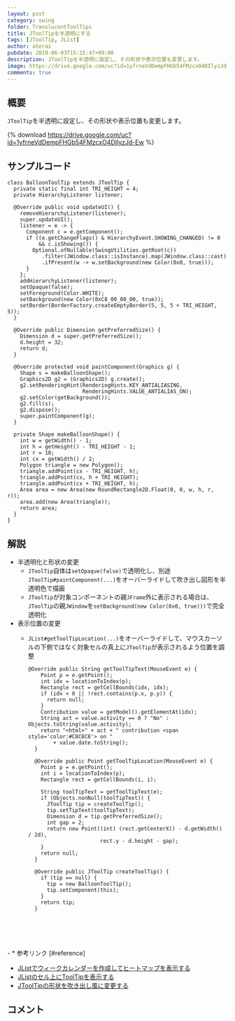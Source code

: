 ```yaml
---
layout: post
category: swing
folder: TranslucentToolTips
title: JToolTipを半透明にする
tags: [JToolTip, JList]
author: aterai
pubdate: 2019-06-03T15:15:47+09:00
description: JToolTipを半透明に設定し、その形状や表示位置も変更します。
image: https://drive.google.com/uc?id=1yfrneVdDempFHGb54FMzcxO4DIlyzJd-Ew
comments: true
---
```

## 概要
`JToolTip`を半透明に設定し、その形状や表示位置も変更します。

{% download https://drive.google.com/uc?id=1yfrneVdDempFHGb54FMzcxO4DIlyzJd-Ew %}

## サンプルコード
<pre class="prettyprint"><code>class BalloonToolTip extends JToolTip {
  private static final int TRI_HEIGHT = 4;
  private HierarchyListener listener;

  @Override public void updateUI() {
    removeHierarchyListener(listener);
    super.updateUI();
    listener = e -&gt; {
      Component c = e.getComponent();
      if ((e.getChangeFlags() &amp; HierarchyEvent.SHOWING_CHANGED) != 0
          &amp;&amp; c.isShowing()) {
        Optional.ofNullable(SwingUtilities.getRoot(c))
           .filter(JWindow.class::isInstance).map(JWindow.class::cast)
           .ifPresent(w -&gt; w.setBackground(new Color(0x0, true)));
      }
    };
    addHierarchyListener(listener);
    setOpaque(false);
    setForeground(Color.WHITE);
    setBackground(new Color(0xC8_00_00_00, true));
    setBorder(BorderFactory.createEmptyBorder(5, 5, 5 + TRI_HEIGHT, 5));
  }

  @Override public Dimension getPreferredSize() {
    Dimension d = super.getPreferredSize();
    d.height = 32;
    return d;
  }

  @Override protected void paintComponent(Graphics g) {
    Shape s = makeBalloonShape();
    Graphics2D g2 = (Graphics2D) g.create();
    g2.setRenderingHint(RenderingHints.KEY_ANTIALIASING,
                        RenderingHints.VALUE_ANTIALIAS_ON);
    g2.setColor(getBackground());
    g2.fill(s);
    g2.dispose();
    super.paintComponent(g);
  }

  private Shape makeBalloonShape() {
    int w = getWidth() - 1;
    int h = getHeight() - TRI_HEIGHT - 1;
    int r = 10;
    int cx = getWidth() / 2;
    Polygon triangle = new Polygon();
    triangle.addPoint(cx - TRI_HEIGHT, h);
    triangle.addPoint(cx, h + TRI_HEIGHT);
    triangle.addPoint(cx + TRI_HEIGHT, h);
    Area area = new Area(new RoundRectangle2D.Float(0, 0, w, h, r, r));
    area.add(new Area(triangle));
    return area;
  }
}
</code></pre>

## 解説
- 半透明化と形状の変更
    - `JToolTip`自体は`setOpaque(false)`で透明化し、別途`JToolTip#paintComponent(...)`をオーバーライドして吹き出し図形を半透明色で描画
    - `JToolTip`が対象コンポーネントの親`JFrame`外に表示される場合は、`JToolTip`の親`JWindow`を`setBackground(new Color(0x0, true)))`で完全透明化
- 表示位置の変更
    - `JList#getToolTipLocation(...)`をオーバーライドして、マウスカーソルの下側ではなく対象セルの真上に`JToolTip`が表示されるよう位置を調整
        
        <pre class="prettyprint"><code>@Override public String getToolTipText(MouseEvent e) {
          Point p = e.getPoint();
          int idx = locationToIndex(p);
          Rectangle rect = getCellBounds(idx, idx);
          if (idx &lt; 0 || !rect.contains(p.x, p.y)) {
            return null;
          }
          Contribution value = getModel().getElementAt(idx);
          String act = value.activity == 0 ? "No" : Objects.toString(value.activity);
          return "&lt;html&gt;" + act + " contribution &lt;span style='color:#C8C8C8'&gt; on "
              + value.date.toString();
        }
        
        @Override public Point getToolTipLocation(MouseEvent e) {
          Point p = e.getPoint();
          int i = locationToIndex(p);
          Rectangle rect = getCellBounds(i, i);
        
          String toolTipText = getToolTipText(e);
          if (Objects.nonNull(toolTipText)) {
            JToolTip tip = createToolTip();
            tip.setTipText(toolTipText);
            Dimension d = tip.getPreferredSize();
            int gap = 2;
            return new Point((int) (rect.getCenterX() - d.getWidth() / 2d),
                             rect.y - d.height - gap);
          }
          return null;
        }
        
        @Override public JToolTip createToolTip() {
          if (tip == null) {
            tip = new BalloonToolTip();
            tip.setComponent(this);
          }
          return tip;
        }
</code></pre>
    - * 参考リンク [#reference]
- [JListでウィークカレンダーを作成してヒートマップを表示する](https://ateraimemo.com/Swing/CalendarHeatmapList.html)
- [JListのセル上にToolTipを表示する](https://ateraimemo.com/Swing/ToolTipOnCellBounds.html)
- [JToolTipの形状を吹き出し風に変更する](https://ateraimemo.com/Swing/BalloonToolTip.html)

<!-- dummy comment line for breaking list -->

## コメント
